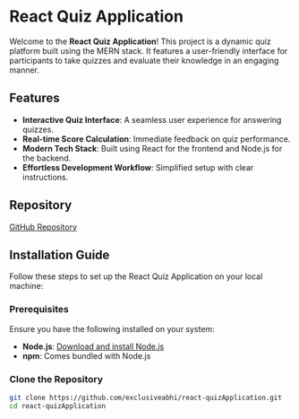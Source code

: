 # React Quiz Application

Welcome to the **React Quiz Application**! This project is a dynamic quiz platform built using the MERN stack. It features a user-friendly interface for participants to take quizzes and evaluate their knowledge in an engaging manner.

## Features

- **Interactive Quiz Interface**: A seamless user experience for answering quizzes.
- **Real-time Score Calculation**: Immediate feedback on quiz performance.
- **Modern Tech Stack**: Built using React for the frontend and Node.js for the backend.
- **Effortless Development Workflow**: Simplified setup with clear instructions.

## Repository

[GitHub Repository](https://github.com/exclusiveabhi/react-quizApplication.git)

## Installation Guide

Follow these steps to set up the React Quiz Application on your local machine:

### Prerequisites

Ensure you have the following installed on your system:

- **Node.js**: [Download and install Node.js](https://nodejs.org/)
- **npm**: Comes bundled with Node.js

### Clone the Repository

```bash
git clone https://github.com/exclusiveabhi/react-quizApplication.git
cd react-quizApplication
